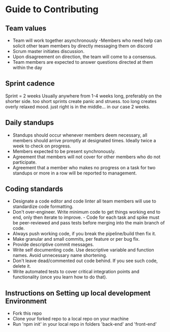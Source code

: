 # Guide to Contributing

## Team values
- Team will work together asynchronously 
-Members who need help can solicit other team members by directly messaging them on discord
- Scrum master initiates discussion.
- Upon disagreement on direction, the team will come to a consensus. 
- Team members are expected to answer questions directed at them within the day

## Sprint cadence
Sprint = 2 weeks
Usually anywhere from 1-4 weeks long, preferably on the shorter side.
too short sprints create panic and struess.
too long creates overly relaxed mood.
just right is in the middle... in our case 2 weeks.

## Daily standups
- Standups should occur whenever members deem necessary, all members should arrive promptly at designated times. Ideally twice a week to check on progress.
- Members expected to be present synchronously.
- Agreement that members will not cover for other members who do not participate.
- Agreement that a member who makes no progress on a task for two standups or more in a row will be reported to management.

## Coding standards
- Designate a code editor and code linter all team members will use to standardize code formatting.
- Don't over-engineer. Write minimum code to get things working end to end, only then iterate to improve. - Code for each task and spike must be peer-reviewed and pass tests before merging into the main branch of code.
- Always push working code, if you break the pipeline/build then fix it.
- Make granular and small commits, per feature or per bug fix.
- Provide descriptive commit messages.
- Write self documenting code. Use descriptive variable and function names. Avoid unnecessary name shortening.
- Don't leave dead/commented out code behind. If you see such code, delete it.
- Write automated tests to cover critical integration points and functionality (once you learn how to do that).

## Instructions on Setting up local development Environment
- Fork this repo
- Clone your forked repo to a local repo on your machine
- Run 'npm init' in your local repo in folders 'back-end' and 'front-end'
